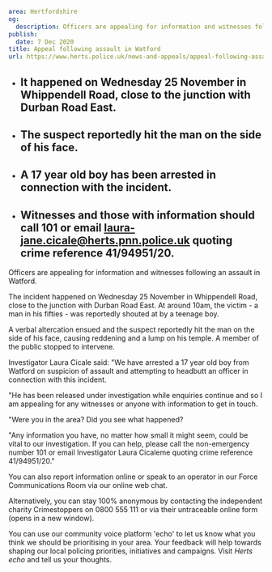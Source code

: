 ```yaml
area: Hertfordshire
og:
  description: Officers are appealing for information and witnesses following an assault in Watford.
publish:
  date: 7 Dec 2020
title: Appeal following assault in Watford
url: https://www.herts.police.uk/news-and-appeals/appeal-following-assault-in-watford-0959c
```

* ## It happened on Wednesday 25 November in Whippendell Road, close to the junction with Durban Road East.

 * ## The suspect reportedly hit the man on the side of his face.

 * ## A 17 year old boy has been arrested in connection with the incident.

 * ## Witnesses and those with information should call 101 or email laura-jane.cicale@herts.pnn.police.uk quoting crime reference 41/94951/20.

Officers are appealing for information and witnesses following an assault in Watford.

The incident happened on Wednesday 25 November in Whippendell Road, close to the junction with Durban Road East. At around 10am, the victim - a man in his fifties - was reportedly shouted at by a teenage boy.

A verbal altercation ensued and the suspect reportedly hit the man on the side of his face, causing reddening and a lump on his temple. A member of the public stopped to intervene.

Investigator Laura Cicale said: "We have arrested a 17 year old boy from Watford on suspicion of assault and attempting to headbutt an officer in connection with this incident.

"He has been released under investigation while enquiries continue and so I am appealing for any witnesses or anyone with information to get in touch.

"Were you in the area? Did you see what happened?

"Any information you have, no matter how small it might seem, could be vital to our investigation. If you can help, please call the non-emergency number 101 or email Investigator Laura Cicaleme quoting crime reference 41/94951/20."

You can also report information online or speak to an operator in our Force Communications Room via our online web chat.

Alternatively, you can stay 100% anonymous by contacting the independent charity Crimestoppers on 0800 555 111 or via their untraceable online form (opens in a new window).

You can use our community voice platform 'echo' to let us know what you think we should be prioritising in your area. Your feedback will help towards shaping our local policing priorities, initiatives and campaigns. Visit _Herts echo_ and tell us your thoughts.
